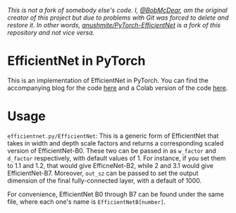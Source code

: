 <i>This is not a fork of somebody else's code. I, [@BobMcDear](https://github.com/BobMcDear), am the original creator of this project but due to problems with Git was forced to delete and restore it. In other words, [anushmite/PyTorch-EfficientNet](https://github.com/anushmite/PyTorch-EfficientNet) is a fork of this repository and not vice versa.</i>

# EfficientNet in PyTorch

This is an implementation of EfficientNet in PyTorch. You can find the accompanying blog for the code [here](https://python.plainenglish.io/implementing-efficientnet-in-pytorch-part-1-an-overview-1830935e0c8b) </a> and a Colab version of the code [here](https://colab.research.google.com/drive/1zW4yQoNZyg9twfbcs_orwtmQ36u97ETl?usp=sharing).

# Usage

```efficientnet.py/EfficientNet```: This is a generic form of EfficientNet that takes in width and depth scale factors and returns a corresponding scaled version of EfficientNet-B0. These two can be passed in as ```w_factor``` and ```d_factor``` respectively, with default values of 1. For instance, if you set them to 1.1 and 1.2, that would give EfficneNet-B2, while 2 and 3.1 would give EfficientNet-B7. Moreover, ```out_sz``` can be passed to set the output dimension of the final fully-connected layer, with a default of 1000.

For convenience, EfficientNet B0 through B7 can be found under the same file, where each one's name is ```EfficientNetB[number]```.
